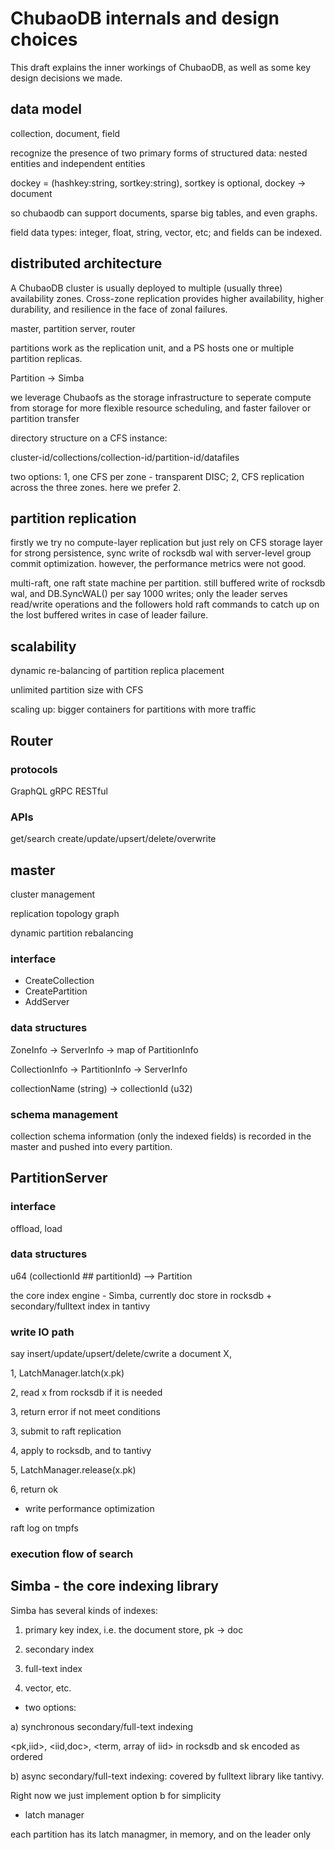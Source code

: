 # ChubaoDB internals and design choices

This draft explains the inner workings of ChubaoDB, as well as some key design decisions we made. 

## data model

collection, document, field

recognize the presence of two primary forms of structured data: nested entities and independent entities

dockey = (hashkey:string, sortkey:string), sortkey is optional, dockey -> document

so chubaodb can support documents, sparse big tables, and even graphs.

field data types: integer, float, string, vector, etc; and fields can be indexed.


## distributed architecture

A ChubaoDB cluster is usually deployed to multiple (usually three) availability zones.
Cross-zone replication provides higher availability, higher durability, and resilience in the face of zonal failures. 

master, partition server, router

partitions work as the replication unit, and a PS hosts one or multiple partition replicas.

Partition -> Simba

we leverage Chubaofs as the storage infrastructure to seperate compute from storage for more flexible resource scheduling, and faster failover or partition transfer

directory structure on a CFS instance: 

cluster-id/collections/collection-id/partition-id/datafiles

two options: 
1, one CFS per zone - transparent DISC; 
2, CFS replication across the three zones. here we prefer 2.

## partition replication

firstly we try no compute-layer replication but just rely on CFS storage layer for strong persistence, sync write of rocksdb wal with server-level group commit optimization. 
however, the performance metrics were not good. 


multi-raft, one raft state machine per partition. 
still buffered write of rocksdb wal, and DB.SyncWAL() per say 1000 writes; only the leader serves read/write operations and the followers hold raft commands to catch up on the lost buffered writes in case of leader failure.

## scalability

dynamic re-balancing of partition replica placement

unlimited partition size with CFS

scaling up: bigger containers for partitions with more traffic

## Router

### protocols

GraphQL
gRPC
RESTful

### APIs

get/search
create/update/upsert/delete/overwrite

## master

cluster management

replication topology graph

dynamic partition rebalancing

### interface

* CreateCollection
* CreatePartition
* AddServer

### data structures

ZoneInfo -> ServerInfo -> map of PartitionInfo

CollectionInfo -> PartitionInfo -> ServerInfo

collectionName (string) -> collectionId (u32)


### schema management

collection schema information  (only the indexed fields) is recorded in the master and pushed into every partition.  


## PartitionServer 

### interface

offload, load

### data structures

u64 (collectionId ## partitionId) --> Partition

the core index engine - Simba, currently doc store in rocksdb + secondary/fulltext index in tantivy


### write IO path

say insert/update/upsert/delete/cwrite a document X, 

1, LatchManager.latch(x.pk)

2, read x from rocksdb if it is needed

3, return error if not meet conditions

3, submit to raft replication

4, apply to rocksdb, and to tantivy

5, LatchManager.release(x.pk)

6, return ok


* write performance optimization

raft log on tmpfs


### execution flow of search


## Simba - the core indexing library

Simba has several kinds of indexes: 

1) primary key index, i.e. the document store, pk -> doc

2) secondary index

3) full-text index

4) vector, etc. 


* two options: 

a) synchronous secondary/full-text indexing

<pk,iid>, <iid,doc>, <term, array of iid> in rocksdb and sk encoded as ordered


b) async secondary/full-text indexing: covered by fulltext library like tantivy. 

Right now we just implement option b for simplicity

* latch manager

each partition has its latch managmer, in memory, and on the leader only





